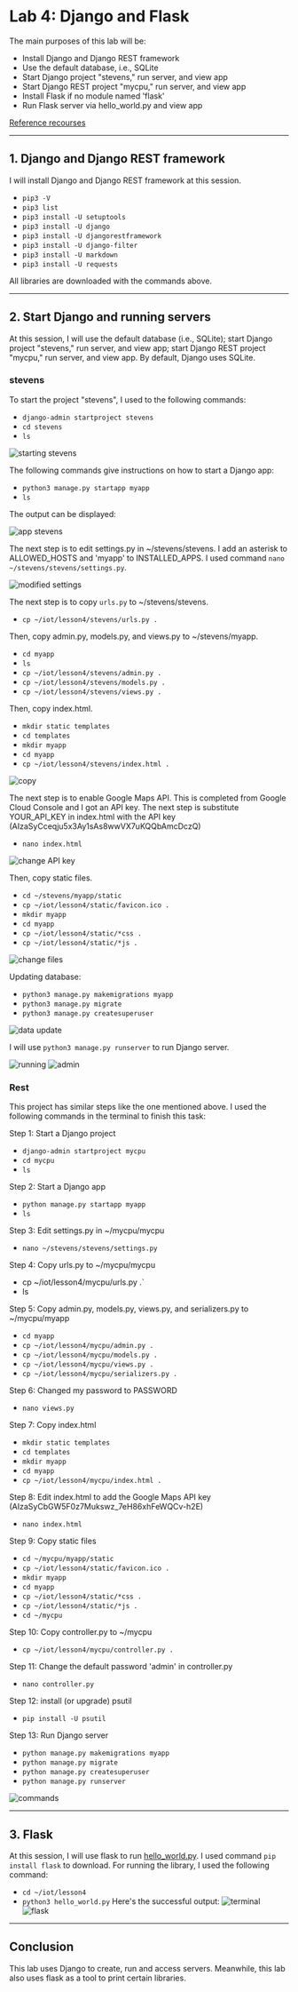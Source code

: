 # Lab 4: Django and Flask
The main purposes of this lab will be:
- Install Django and Django REST framework
- Use the default database, i.e., SQLite
- Start Django project "stevens," run server, and view app
- Start Django REST project "mycpu," run server, and view app
- Install Flask if no module named 'flask'
- Run Flask server via hello_world.py and view app

[Reference recourses](https://github.com/kevinwlu/iot/tree/master/lesson4)

---
## 1. Django and Django REST framework
I will install Django and Django REST framework at this session. 
- `pip3 -V`
- `pip3 list`
- `pip3 install -U setuptools`
- `pip3 install -U django`
- `pip3 install -U djangorestframework`
- `pip3 install -U django-filter`
- `pip3 install -U markdown`
- `pip3 install -U requests`

All libraries are downloaded with the commands above.

---
## 2. Start Django and running servers 
At this session, I will use the default database (i.e., SQLite); start Django project "stevens," run server, and view app; start Django REST project "mycpu," run server, and view app. 
By default, Django uses SQLite. 

### stevens 
To start the project "stevens", I used to the following commands:

- `django-admin startproject stevens`
- `cd stevens`
- `ls`

![starting stevens](https://github.com/YuningCao0512/Engineering_Design_VI/blob/main/lab4_pictures/starting%20stevens%20.png)

The following commands give instructions on how to start a Django app:
- `python3 manage.py startapp myapp`
- `ls`

The output can be displayed:

![app stevens](https://github.com/YuningCao0512/Engineering_Design_VI/blob/main/lab4_pictures/stevens%20app%20.png)

The next step is to edit settings.py in ~/stevens/stevens. I add an asterisk to ALLOWED_HOSTS and 'myapp' to INSTALLED_APPS. I used command `nano ~/stevens/stevens/settings.py`.

![modified settings](https://github.com/YuningCao0512/Engineering_Design_VI/blob/main/lab4_pictures/nano_settings.png)

The next step is to copy `urls.py` to ~/stevens/stevens.
- `cp ~/iot/lesson4/stevens/urls.py .`

Then, copy admin.py, models.py, and views.py to ~/stevens/myapp.
- `cd myapp`
- `ls`
- `cp ~/iot/lesson4/stevens/admin.py .`
- `cp ~/iot/lesson4/stevens/models.py .`
- `cp ~/iot/lesson4/stevens/views.py .`

Then, copy index.html. 
- `mkdir static templates`
- `cd templates`
- `mkdir myapp`
- `cd myapp`
- `cp ~/iot/lesson4/stevens/index.html .`

![copy](https://github.com/YuningCao0512/Engineering_Design_VI/blob/main/lab4_pictures/stevens%20copying.png)

The next step is to enable Google Maps API. This is completed from Google Cloud Console and I got an API key. The next step is substitute YOUR_API_KEY in index.html with the API key (AIzaSyCceqju5x3Ay1sAs8wwVX7uKQQbAmcDczQ)
- `nano index.html`

![change API key](https://github.com/YuningCao0512/Engineering_Design_VI/blob/main/lab4_pictures/change%20API%20key.png)

Then, copy static files. 
- `cd ~/stevens/myapp/static`
- `cp ~/iot/lesson4/static/favicon.ico .`
- `mkdir myapp`
- `cd myapp`
- `cp ~/iot/lesson4/static/*css .`
- `cp ~/iot/lesson4/static/*js .`

![change files](https://github.com/YuningCao0512/Engineering_Design_VI/blob/main/lab4_pictures/stevens%20copy%20static%20files.png)

Updating database:
- `python3 manage.py makemigrations myapp`
- `python3 manage.py migrate`
- `python3 manage.py createsuperuser`

![data update](https://github.com/YuningCao0512/Engineering_Design_VI/blob/main/lab4_pictures/stevens%20data%20update.png)

I will use `python3 manage.py runserver` to run Django server.

![running](https://github.com/YuningCao0512/Engineering_Design_VI/blob/main/lab4_pictures/stevens%20running.png)
![admin](https://github.com/YuningCao0512/Engineering_Design_VI/blob/main/lab4_pictures/stevens%20Ajango.png)

### Rest 
This project has similar steps like the one mentioned above. I used the following commands in the terminal to finish this task:

Step 1: Start a Django project
- `django-admin startproject mycpu`
- `cd mycpu`
- `ls`

Step 2: Start a Django app
- `python manage.py startapp myapp`
- `ls`

Step 3: Edit settings.py in ~/mycpu/mycpu
- `nano ~/stevens/stevens/settings.py`

Step 4: Copy urls.py to ~/mycpu/mycpu
- cp ~/iot/lesson4/mycpu/urls.py .`
- ls

Step 5: Copy admin.py, models.py, views.py, and serializers.py to ~/mycpu/myapp
- `cd myapp`
- `cp ~/iot/lesson4/mycpu/admin.py .`
- `cp ~/iot/lesson4/mycpu/models.py .`
- `cp ~/iot/lesson4/mycpu/views.py .`
- `cp ~/iot/lesson4/mycpu/serializers.py .`

Step 6: Changed my password to PASSWORD 
- `nano views.py`

Step 7: Copy index.html
- `mkdir static templates`
- `cd templates`
- `mkdir myapp`
- `cd myapp`
- `cp ~/iot/lesson4/mycpu/index.html .`

Step 8: Edit index.html to add the Google Maps API key (AIzaSyCbGW5F0z7Mukswz_7eH86xhFeWQCv-h2E)
- `nano index.html`
  
Step 9: Copy static files
- `cd ~/mycpu/myapp/static`
- `cp ~/iot/lesson4/static/favicon.ico .`
- `mkdir myapp`
- `cd myapp`
- `cp ~/iot/lesson4/static/*css .`
- `cp ~/iot/lesson4/static/*js .`
- `cd ~/mycpu`

Step 10: Copy controller.py to ~/mycpu
- `cp ~/iot/lesson4/mycpu/controller.py .`

Step 11: Change the default password 'admin' in controller.py
- `nano controller.py`

Step 12: install (or upgrade) psutil
- `pip install -U psutil`

Step 13: Run Django server
- `python manage.py makemigrations myapp`
- `python manage.py migrate`
- `python manage.py createsuperuser`
- `python manage.py runserver`

![commands](https://github.com/YuningCao0512/Engineering_Design_VI/blob/main/lab4_pictures/rest_commands.png)

---
## 3. Flask
At this session, I will use flask to run [hello_world.py](https://github.com/kevinwlu/iot/blob/master/lesson4/hello_world.py). I used command `pip install flask` to download. For running the library, I used the following command:
- `cd ~/iot/lesson4`
- `python3 hello_world.py`
Here's the successful output:
![terminal](https://github.com/YuningCao0512/Engineering_Design_VI/blob/main/lab4_pictures/flask_terminal.png)
![flask](https://github.com/YuningCao0512/Engineering_Design_VI/blob/main/lab4_pictures/flask.png)

---
## Conclusion
This lab uses Django to create, run and access servers. Meanwhile, this lab also uses flask as a tool to print certain libraries. 



















